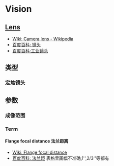 # Vision

## [Lens]()

- [Wiki: Camera lens - Wikipedia](https://en.wikipedia.org/wiki/Camera_lens)
- [百度百科: 镜头](https://baike.baidu.com/item/%E9%95%9C%E5%A4%B4/2956437?fr=aladdin)
- [百度百科:工业镜头](https://baike.baidu.com/item/%E5%B7%A5%E4%B8%9A%E9%95%9C%E5%A4%B4/9280823?fr=aladdin)

## 类型

### 定焦镜头
## 参数

### 成像范围

### Term

#### Flange focal distance 法兰距离
- [Wiki: Flange focal distance](https://en.wikipedia.org/wiki/Flange_focal_distance)
- [百度百科: 法兰距](https://baike.baidu.com/item/%E6%B3%95%E5%85%B0%E8%B7%9D) 表格里画幅不准确,1'',2/3''等都有